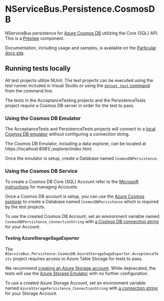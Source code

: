 # NServiceBus.Persistence.CosmosDB

NServiceBus persistence for [Azure Cosmos DB](https://azure.microsoft.com/en-us/services/cosmos-db/) utilizing the Core (SQL) API. This is a [Preview](https://docs.particular.net/previews/) component.

Documentation, including usage and samples, is available on the [Particular docs site](https://docs.particular.net/previews/cosmosdb/).

## Running tests locally

All test projects utilize NUnit. The test projects can be executed using the test runner included in Visual Studio or using the [`dotnet test` command](https://docs.microsoft.com/en-us/dotnet/core/tools/dotnet-test) from the command line.

The tests in the AcceptanceTesting projects and the PersistenceTests project require a Cosmos DB server in order for the test to pass.

### Using the Cosmos DB Emulator

The AcceptanceTests and PersistenceTests projects will connect to a [local Cosmos DB emulator](https://docs.microsoft.com/en-us/azure/cosmos-db/local-emulator?tabs=cli%2Cssl-netstd21) without configuring a connection string.

The Cosmos DB Emulator, including a data explorer, can be located at https://localhost:8081/_explorer/index.html.

Once the emulator is setup, create a Database named `CosmosDBPersistence`.

### Using the Cosmos DB Service

To create a Cosmos DB Core (SQL) Account refer to the [Microsoft instructions](https://docs.microsoft.com/en-us/azure/cosmos-db/how-to-manage-database-account) for managing Accounts.

Once a Cosmos DB account is setup, you can use the [Azure Cosmos explorer](https://docs.microsoft.com/en-us/azure/cosmos-db/data-explorer) to create a Database named `CosmosDBPersistence` which is required by the test projects.

To use the created Cosmos DB Account, set an environment variable named `CosmosDBPersistence_ConnectionString` with [a Cosmos DB connection string](https://docs.microsoft.com/en-us/azure/cosmos-db/secure-access-to-data) for your Account.

#### Testing AzureStorageSagaExporter

The `NServiceBus.Persistence.CosmosDB.AzureStorageSagaExporter.AcceptanceTests` project requires access to Azure Table Storage for tests to pass.

We recommend [creating an Azure Storage account](https://docs.microsoft.com/en-us/azure/storage/common/storage-account-create?tabs=azure-portal). While deprecated, the tests will use the [Azure Storage Emulator](https://docs.microsoft.com/en-us/azure/storage/common/storage-use-emulator) with no further configuration.

To use a created Azure Storage Account, set an environment variable named `AzureStoragePersistence_ConnectionString` with [a connection string](https://docs.microsoft.com/en-us/azure/storage/common/storage-account-keys-manage?tabs=azure-portal) for your Storage Account.
